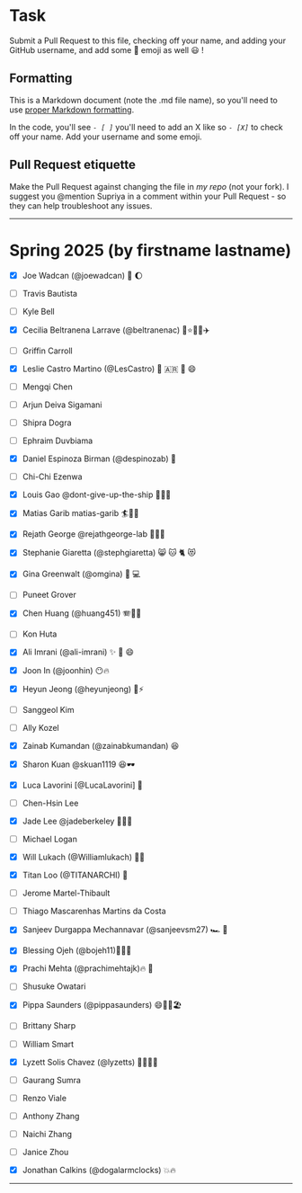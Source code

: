 # Task
Submit a Pull Request to this file, checking off your name, and adding your GitHub username, and add some :rocket: emoji as well :smiley: ! 

## Formatting
This is a Markdown document (note the .md file name), so you'll need to use [proper Markdown formatting](https://help.github.com/articles/basic-writing-and-formatting-syntax/#task-lists). 

In the code, you'll see *`- [ ]`* you'll need to add an X like so *`- [X]`* to check off your name. Add your username and some emoji.

## Pull Request etiquette
Make the Pull Request against changing the file in _my repo_ (not your fork). I suggest you @mention Supriya  in a comment within your Pull Request - so they can help troubleshoot any issues.  

------------

# Spring 2025 (by firstname lastname)

- [X] Joe Wadcan (@joewadcan) 🚀 🌔

- [ ] Travis Bautista
      
- [ ] Kyle Bell
      
- [X] Cecilia Beltranena Larrave (@beltranenac) 🌙⭐💃🎵✈️
      
- [ ] Griffin Carroll
      
- [X] Leslie Castro Martino (@LesCastro) 🚀 🇦🇷 💃 😄 
      
- [ ] Mengqi Chen
      
- [ ] Arjun Deiva Sigamani
      
- [ ] Shipra Dogra
      
- [ ] Ephraim Duvbiama
      
- [X] Daniel Espinoza Birman (@despinozab) 🎸
      
- [ ] Chi-Chi Ezenwa
      
- [x] Louis Gao @dont-give-up-the-ship 🚢⚓💃
      
- [X] Matias Garib matias-garib 🏄🍺🐧 
      
- [X] Rejath George @rejathgeorge-lab 🤞🏾😎
      
- [X] Stephanie Giaretta (@stephgiaretta) 😸 🐱 🐈 😻
      
- [X] Gina Greenwalt (@omgina) 🎉 💻
      
- [ ] Puneet Grover
      
- [X] Chen Huang (@huang451) 🪗🧮😄
      
- [ ] Kon Huta
      
- [X] Ali Imrani (@ali-imrani)  ✨ 🚀 😄
      
- [X] Joon In (@joonhin) 😶🔥
      
- [X] Heyun Jeong (@heyunjeong) 🌸⚡️
      
- [ ] Sanggeol Kim
      
- [ ] Ally Kozel
- [x] Zainab Kumandan (@zainabkumandan) 😆
- [X] Sharon Kuan @skuan1119 😆🕶️
- [X] Luca Lavorini [@LucaLavorini] 🚀
- [ ] Chen-Hsin Lee
- [x] Jade Lee @jadeberkeley 💚💛🐶
- [ ] Michael Logan

- [x] Will Lukach (@Williamlukach) 🚀🍺
- [X] Titan Loo (@TITANARCHI) 🚀
- [ ] Jerome Martel-Thibault
- [ ] Thiago Mascarenhas Martins da Costa
- [X] Sanjeev Durgappa Mechannavar (@sanjeevsm27) 🏎️ 📖
- [x] Blessing Ojeh (@bojeh11)💃🎇🌹
- [x] Prachi Mehta (@prachimehtajk)🔥 💫

- [ ] Shusuke Owatari
- [X] Pippa Saunders (@pippasaunders) 😄🤽‍♀️🏖️
- [ ] Brittany Sharp
- [ ] William Smart
- [x] Lyzett Solis Chavez (@lyzetts) 🤠🌺🐄🌊
- [ ] Gaurang Sumra
- [ ] Renzo Viale
- [ ] Anthony Zhang
- [ ] Naichi Zhang
- [ ] Janice Zhou
- [x] Jonathan Calkins (@dogalarmclocks) 💥🔥


-----------------




